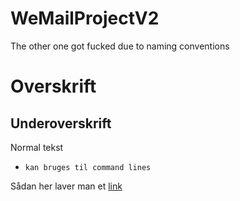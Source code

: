 # WeMailProjectV2
The other one got fucked due to naming conventions


# Overskrift

## Underoverskrift

Normal tekst

-  `kan bruges til command lines`

Sådan her laver man et [link](https://www.google.dk/?hl=da)
